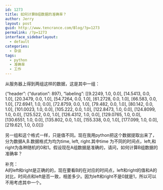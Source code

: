```yaml
---
id: 1273
title: 如何计算B组数据的准确率？
author: Jerry
layout: post
guid: http://www.tencrance.com/Blog/?p=1273
permalink: /?p=1273
interface_sidebarlayout:
  - default
categories:
  - 杂谈
tags:
  - python
  - 准确率
  - 工作
---
```

从服务器上得到两组这样的数据，这是其中一组：

{&#8220;header&#8221;: {&#8220;duration&#8221;: 897}, &#8220;labeling&#8221;: [[9.2249, 1.0, 0.0], [14.5413, 0.0, 1.0], [20.3479, 0.0, 1.0], [54.7264, 0.0, 1.0], [61.2728, 0.0, 1.0], [66.583, 0.0, 1.0], [72.6941, 1.0, 0.0], [72.8759, 0.0, 1.0], [79.482, 0.0, 1.0], [80.142, 0.0, 1.0], [101.0023, 1.0, 0.0], [105.222, 0.0, 1.0], [122.8473, 1.0, 0.0], [124.8099, 1.0, 0.0], [125.522, 0.0, 1.0], [126.4312, 1.0, 0.0], [129.0765, 1.0, 0.0], [130.6551, 1.0, 0.0], [135.802, 0.0, 1.0], [155.338, 0.0, 1.0], [177.099, 1.0, 0.0], [219.621, 1.0, 0.0]]}

另一组和这个格式一样，只是值不同。现在我用python把这个数据提取出来了，分为数据A,B.数据格式为均为time, left, right.其中time 为不同的时间点，left,和right为各种随机的0和1。假设现在A组数据是准确的，请问，如何计算B组数据的准确率？

补充：  
A的left和right是正确的的，现在要看B的在对应的时间点，left和right的值和A的对比，时间点和left是否一致，相差多少。因为left和right不是0就是1，所以可以不用考虑其中一个。
